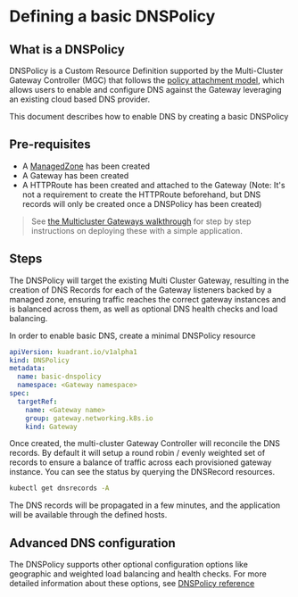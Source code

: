 # Defining a basic DNSPolicy

## What is a DNSPolicy

DNSPolicy is a Custom Resource Definition supported by the Multi-Cluster Gateway Controller (MGC) that follows the
[policy attachment model](https://gateway-api.sigs.k8s.io/references/policy-attachment/),
which allows users to enable and configure DNS against the Gateway  leveraging an existing cloud based DNS provider.

This document describes how to enable DNS by creating a basic DNSPolicy

## Pre-requisites

* A [ManagedZone](managed-zone.md) has been created
* A Gateway has been created
* A HTTPRoute has been created and attached to the Gateway (Note: It's not a
requirement to create the HTTPRoute beforehand, but DNS records will only
be created once a DNSPolicy has been created)

> See [the Multicluster Gateways walkthrough](../how-to/multicluster-gateways-walkthrough.md) for step by step
instructions on deploying these with a simple application.

## Steps

The DNSPolicy will target the existing Multi Cluster Gateway, resulting in the
creation of DNS Records for each of the Gateway listeners backed by a managed zone,
ensuring traffic reaches the correct gateway instances and is balanced across them, as well as optional DNS health checks and load balancing.

In order to enable basic DNS, create a minimal DNSPolicy resource

```yaml
apiVersion: kuadrant.io/v1alpha1
kind: DNSPolicy
metadata:
  name: basic-dnspolicy
  namespace: <Gateway namespace>
spec:
  targetRef:
    name: <Gateway name>
    group: gateway.networking.k8s.io
    kind: Gateway     
```

Once created, the multi-cluster Gateway Controller will reconcile the DNS records.
By default it will setup a round robin / evenly weighted set of records to ensure a balance of traffic across each provisioned gateway instance. You can see the status by querying the DNSRecord resources.

```sh
kubectl get dnsrecords -A
```

The DNS records will be propagated in a few minutes, and the application will
be available through the defined hosts.

## Advanced DNS configuration

The DNSPolicy supports other optional configuration options like geographic and
weighted load balancing and health checks. For more detailed information about these options, see [DNSPolicy reference](dns-policy.md)